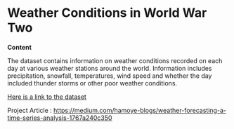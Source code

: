 # Weather Conditions in World War Two
**Content**

The dataset contains information on weather conditions recorded on each day at various weather stations around the world. Information includes precipitation, snowfall, temperatures, wind speed and whether the day included thunder storms or other poor weather conditions.


[Here is a link to the dataset](https://www.kaggle.com/smid80/weatherww2/data)

Project Article : https://medium.com/hamoye-blogs/weather-forecasting-a-time-series-analysis-1767a240c350
